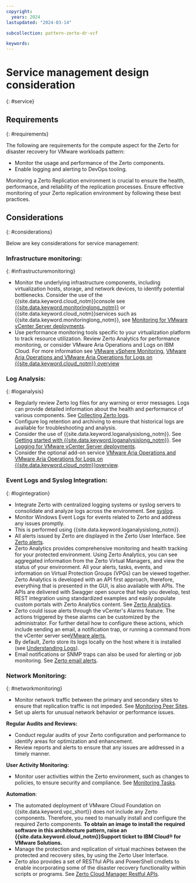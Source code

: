 ```yaml
---
copyright:
  years: 2024
lastupdated: "2024-03-14"

subcollection: pattern-zerto-dr-vcf

keywords:
---
```

# Service management design consideration
{: #service}

## Requirements
{: #requirements}

The following are requirements for the compute aspect for the Zerto for disaster recovery for VMware workloads pattern:

- Monitor the usage and performance of the Zerto components.
- Enable logging and alerting to DevOps tooling.

Monitoring a Zerto Replication environment is crucial to ensure the health, performance, and reliability of the replication processes. Ensure effective monitoring of your Zerto replication environment by following these best practices.

## Considerations
{: #considerations}

Below are key considerations for service management:

### **Infrastructure monitoring:**
{: #infrastructuremonitoring}

- Monitor the underlying infrastructure components, including virtualization hosts, storage, and network devices, to identify potential bottlenecks. Consider the use of the {{site.data.keyword.cloud_notm}}console see [{{site.data.keyword.monitoringlong_notm}}](https://test.cloud.ibm.com/docs/cloud-infrastructure?topic=cloud-infrastructure-monitoring-iaas) or {{site.data.keyword.cloud_notm}}services such as {{site.data.keyword.monitoringlong_notm}}, see [Monitoring for VMware vCenter Server deployments](https://test.cloud.ibm.com/docs/monitoring?topic=monitoring-vmware-vcenter).
- Use performance monitoring tools specific to your virtualization platform to track resource utilization. Review Zerto Analytics for performance monitoring, or consider VMware Aria Operations and Logs on IBM Cloud. For more information see [VMware vSphere Monitoring](https://helpcenter.veeam.com/docs/one/monitor/vsphere_monitoring.html?ver=120), [VMware Aria Operations and VMware Aria Operations for Logs on {{site.data.keyword.cloud_notm}} overview](https://test.cloud.ibm.com/docs/vmwaresolutions?topic=vmwaresolutions-vrops_overview)

### **Log Analysis:**
{: #loganalysis}

- Regularly review Zerto log files for any warning or error messages. Logs can provide detailed information about the health and performance of various components. See [Collecting Zerto logs](https://help.zerto.com/bundle/Admin.VC.HTML.95/page/Collecting_Zerto_Logs.htm).
- Configure log retention and archiving to ensure that historical logs are available for troubleshooting and analysis.
- Consider the use of {{site.data.keyword.loganalysislong_notm}}. See [Getting started with {{site.data.keyword.loganalysislong_notm}}](https://test.cloud.ibm.com/docs/log-analysis?topic=log-analysis-getting-started). See [Logging for VMware vCenter Server deployments](https://test.cloud.ibm.com/docs/log-analysis?topic=log-analysis-vmware-vcenter).
- Consider the optional add-on service [VMware Aria Operations and VMware Aria Operations for Logs on {{site.data.keyword.cloud_notm}}overview](https://test.cloud.ibm.com/docs/vmwaresolutions?topic=vmwaresolutions-vrops_overview).

### **Event Logs and Syslog Integration:**
{: #logintegration}

- Integrate Zerto with centralized logging systems or syslog servers to consolidate and analyze logs across the environment. See [syslog](https://help.zerto.com/kb/000003918).
- Monitor Windows Event Logs for events related to Zerto and address any issues promptly.
- This is performed using {{site.data.keyword.loganalysislong_notm}}.
- All alerts issued by Zerto are displayed in the Zerto User Interface. See [Zerto alerts](https://help.zerto.com/bundle/Alarms.Alerts.HTML/page/Zerto_Alerts.htm).
- Zerto Analytics provides comprehensive monitoring and health tracking for your protected environment. Using Zerto Analytics, you can see aggregated information from the Zerto Virtual Managers, and view the status of your environment. All your alerts, tasks, events, and information on Virtual Protection Groups (VPGs) can be viewed together. Zerto Analytics is developed with an API first approach, therefore, everything that is presented in the GUI, is also available with APIs. The APIs are delivered with Swagger open source that help you develop, test REST integration using standardized examples and easily populate custom portals with Zerto Analytics content. See [Zerto Analytics](https://help.zerto.com/bundle/Zerto.Analytics.HTML/page/Zerto_Analytics_-_Overview_and_Use.htm).
- Zerto could issue alerts through the vCenter's Alarms feature. The actions triggered by these alarms can be customized by the administrator. For further detail how to configure these actions, which include sending an email, a notification trap, or running a command from the vCenter server see[VMware alerts](https://help.zerto.com/bundle/Alarms.Alerts.HTML/page/Zerto_Alarms_In_VMware_vSphere.htm),
- By default, Zerto store its logs locally on the host where it is installed (see [Understanding Logs](https://help.zerto.com/bundle/Admin.VC.HTML.97/page/Understanding_the_Logs.htm)).
- Email notifications or SNMP traps can also be used for alerting or job monitoring. See [Zerto email alerts](https://help.zerto.com/kb/000003529).

### **Network Monitoring:**
{: #networkmonitoring}

- Monitor network traffic between the primary and secondary sites to ensure that replication traffic is not impeded. See [Monitoring Peer Sites](https://help.zerto.com/bundle/Admin.VC.HTML.90/page/Monitoring_Peer_Sites_%E2%80%93_The_SITES_Tab.htm).
- Set up alerts for unusual network behavior or performance issues.

**Regular Audits and Reviews:**

- Conduct regular audits of your Zerto configuration and performance to identify areas for optimization and enhancement.
- Review reports and alerts to ensure that any issues are addressed in a timely manner.

**User Activity Monitoring:**

- Monitor user activities within the Zerto environment, such as changes to policies, to ensure security and compliance. See [Monitoring Tasks](https://help.zerto.com/bundle/Admin.Azure.HTML.90/page/Monitoring_Tasks.htm).

**Automation**:

- The automated deployment of VMware Cloud Foundation on {{site.data.keyword.vpc_short}} does not include any Zerto components. Therefore, you need to manually install and configure the required Zerto components. **To obtain an image to install the required software in this architecture pattern, raise an {{site.data.keyword.cloud_notm}}Support ticket to IBM Cloud® for VMware Solutions.**
- Manage the protection and replication of virtual machines between the protected and recovery sites, by using the Zerto User Interface.
- Zerto also provides a set of RESTful APIs and PowerShell cmdlets to enable incorporating some of the disaster recovery functionality within scripts or programs. See [Zerto Cloud Manager Restful APIs](https://help.zerto.com/bundle/API.ZCM.HTML.10.0_U3/page/Introduction_to_the_ZCM_RESTful_APIs.htm).
